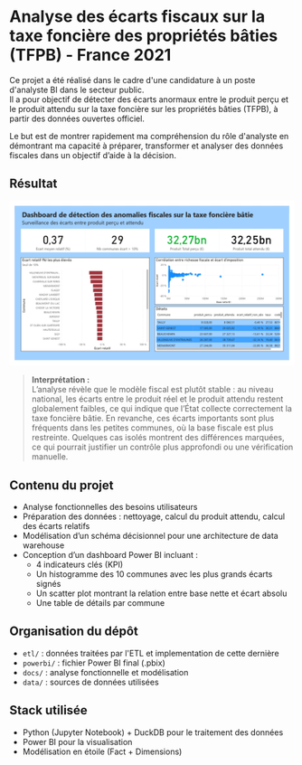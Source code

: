 # Analyse des écarts fiscaux sur la taxe foncière des propriétés bâties (TFPB) - France 2021

Ce projet a été réalisé dans le cadre d'une candidature à un poste d'analyste BI dans le secteur public.  
Il a pour objectif de détecter des écarts anormaux entre le produit perçu et le produit attendu sur la taxe foncière sur les propriétés bâties (TFPB), à partir des données ouvertes officiel.

Le but est de montrer rapidement ma compréhension du rôle d'analyste en démontrant ma capacité à préparer, transformer et analyser des données fiscales dans un objectif d’aide à la décision.

## Résultat
<img src=".github/static/report.jpg" width="800"/>


>**Interprétation :** <br/>
>L’analyse révèle que le modèle fiscal est plutôt stable : au niveau national, les écarts entre le produit réel et le produit attendu restent globalement faibles, ce qui indique que l’État collecte correctement la taxe foncière bâtie. En revanche, ces écarts importants sont plus fréquents dans les petites communes, où la base fiscale est plus restreinte. Quelques cas isolés montrent des différences marquées, ce qui pourrait justifier un contrôle plus approfondi ou une vérification manuelle.

## Contenu du projet

- Analyse fonctionnelles des besoins utilisateurs 
- Préparation des données : nettoyage, calcul du produit attendu, calcul des écarts relatifs
- Modélisation d’un schéma décisionnel pour une architecture de data warehouse
- Conception d’un dashboard Power BI incluant :
  - 4 indicateurs clés (KPI)
  - Un histogramme des 10 communes avec les plus grands écarts signés
  - Un scatter plot montrant la relation entre base nette et écart absolu
  - Une table de détails par commune

## Organisation du dépôt

- `etl/` : données traitées par l'ETL et implementation de cette dernière
- `powerbi/` : fichier Power BI final (.pbix)
- `docs/` : analyse fonctionnelle et modélisation
- `data/` : sources de données utilisées

## Stack utilisée

- Python (Jupyter Notebook) + DuckDB pour le traitement des données
- Power BI pour la visualisation
- Modélisation en étoile (Fact + Dimensions)

